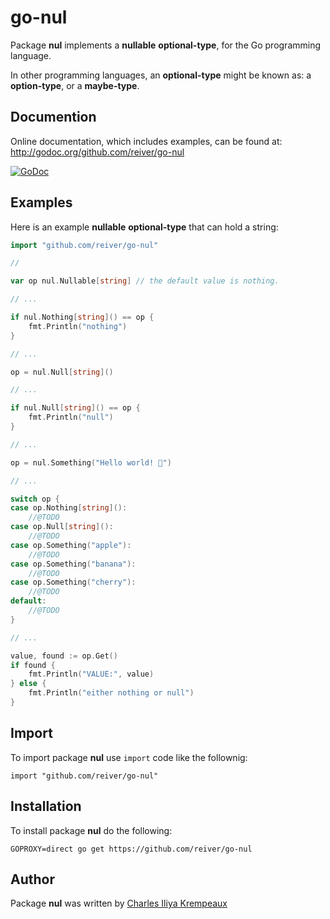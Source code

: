 # go-nul

Package **nul** implements a **nullable** **optional-type**, for the Go programming language.

In other programming languages, an **optional-type** might be known as: a **option-type**, or a **maybe-type**.

## Documention

Online documentation, which includes examples, can be found at: http://godoc.org/github.com/reiver/go-nul

[![GoDoc](https://godoc.org/github.com/reiver/go-nul?status.svg)](https://godoc.org/github.com/reiver/go-nul)

## Examples

Here is an example **nullable** **optional-type** that can hold a string:
```go
import "github.com/reiver/go-nul"

//

var op nul.Nullable[string] // the default value is nothing.

// ...

if nul.Nothing[string]() == op {
	fmt.Println("nothing")
}

// ...

op = nul.Null[string]()

// ...

if nul.Null[string]() == op {
	fmt.Println("null")
}

// ...

op = nul.Something("Hello world! 👾")

// ...

switch op {
case op.Nothing[string]():
	//@TODO
case op.Null[string]():
	//@TODO
case op.Something("apple"):
	//@TODO
case op.Something("banana"):
	//@TODO
case op.Something("cherry"):
	//@TODO
default:
	//@TODO
}

// ...

value, found := op.Get()
if found {
	fmt.Println("VALUE:", value)
} else {
	fmt.Println("either nothing or null")
}
```
## Import

To import package **nul** use `import` code like the follownig:
```
import "github.com/reiver/go-nul"
```

## Installation

To install package **nul** do the following:
```
GOPROXY=direct go get https://github.com/reiver/go-nul
```

## Author

Package **nul** was written by [Charles Iliya Krempeaux](http://reiver.link)
